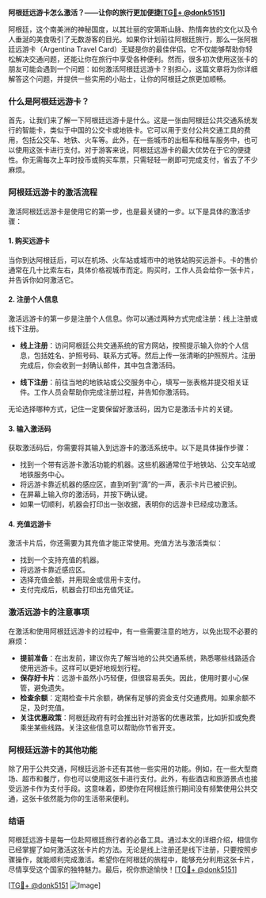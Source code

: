 **阿根廷远游卡怎么激活？——让你的旅行更加便捷[[TG💪+ @donk5151](https://t.me/s/donk5151)]**

阿根廷，这个南美洲的神秘国度，以其壮丽的安第斯山脉、热情奔放的文化以及令人垂涎的美食吸引了无数游客的目光。如果你计划前往阿根廷旅行，那么一张阿根廷远游卡（Argentina Travel Card）无疑是你的最佳伴侣。它不仅能够帮助你轻松解决交通问题，还能让你在旅行中享受各种便利。然而，很多初次使用这张卡的朋友可能会遇到一个问题：如何激活阿根廷远游卡？别担心，这篇文章将为你详细解答这个问题，并提供一些实用的小贴士，让你的阿根廷之旅更加顺畅。

### 什么是阿根廷远游卡？

首先，让我们来了解一下阿根廷远游卡是什么。这是一张由阿根廷公共交通系统发行的智能卡，类似于中国的公交卡或地铁卡。它可以用于支付公共交通工具的费用，包括公交车、地铁、火车等。此外，在一些城市的出租车和租车服务中，也可以使用这张卡进行支付。对于游客来说，阿根廷远游卡的最大优势在于它的便捷性。你无需每次上车时投币或购买车票，只需轻轻一刷即可完成支付，省去了不少麻烦。

### 阿根廷远游卡的激活流程

激活阿根廷远游卡是使用它的第一步，也是最关键的一步。以下是具体的激活步骤：

#### 1. 购买远游卡

当你到达阿根廷后，可以在机场、火车站或城市中的地铁站购买远游卡。卡的售价通常在几十比索左右，具体价格视城市而定。购买时，工作人员会给你一张卡片，并告诉你如何激活它。

#### 2. 注册个人信息

激活远游卡的第一步是注册个人信息。你可以通过两种方式完成注册：线上注册或线下注册。

- **线上注册**：访问阿根廷公共交通系统的官方网站，按照提示输入你的个人信息，包括姓名、护照号码、联系方式等。然后上传一张清晰的护照照片。注册完成后，你会收到一封确认邮件，其中包含激活码。
  
- **线下注册**：前往当地的地铁站或公交服务中心，填写一张表格并提交相关证件。工作人员会帮助你完成注册过程，并告知你激活码。

无论选择哪种方式，记住一定要保留好激活码，因为它是激活卡片的关键。

#### 3. 输入激活码

获取激活码后，你需要将其输入到远游卡的激活系统中。以下是具体操作步骤：

- 找到一个带有远游卡激活功能的机器。这些机器通常位于地铁站、公交车站或地铁服务中心。
- 将远游卡靠近机器的感应区，直到听到“滴”的一声，表示卡片已被识别。
- 在屏幕上输入你的激活码，并按下确认键。
- 如果一切顺利，机器会打印出一张收据，表明你的远游卡已经成功激活。

#### 4. 充值远游卡

激活卡片后，你还需要为其充值才能正常使用。充值方法与激活类似：

- 找到一个支持充值的机器。
- 将远游卡靠近感应区。
- 选择充值金额，并用现金或信用卡支付。
- 支付完成后，机器会打印出充值凭证。

### 激活远游卡的注意事项

在激活和使用阿根廷远游卡的过程中，有一些需要注意的地方，以免出现不必要的麻烦：

- **提前准备**：在出发前，建议你先了解当地的公共交通系统，熟悉哪些线路适合使用远游卡。这样可以更好地规划行程。
- **保存好卡片**：远游卡虽然小巧轻便，但很容易丢失。因此，使用时要小心保管，避免遗失。
- **检查余额**：定期检查卡片余额，确保有足够的资金支付交通费用。如果余额不足，及时充值。
- **关注优惠政策**：阿根廷政府有时会推出针对游客的优惠政策，比如折扣或免费乘坐某些线路。关注这些信息可以帮助你节省开支。

### 阿根廷远游卡的其他功能

除了用于公共交通，阿根廷远游卡还有其他一些实用的功能。例如，在一些大型商场、超市和餐厅，你也可以使用这张卡进行支付。此外，有些酒店和旅游景点也接受远游卡作为支付手段。这意味着，即使你在阿根廷旅行期间没有频繁使用公共交通，这张卡依然能为你的生活带来便利。

### 结语

阿根廷远游卡是每一位赴阿根廷旅行者的必备工具。通过本文的详细介绍，相信你已经掌握了如何激活这张卡片的方法。无论是线上注册还是线下注册，只要按照步骤操作，就能顺利完成激活。希望你在阿根廷的旅程中，能够充分利用这张卡片，尽情享受这个国家的独特魅力。最后，祝你旅途愉快！[[TG💪+ @donk5151](https://t.me/s/donk5151)]

[[TG💪+ @donk5151](https://t.me/s/donk5151) ![Image](https://i.postimg.cc/rwNCRYN7/Snipaste-2025-04-30-17-27-05.png)]